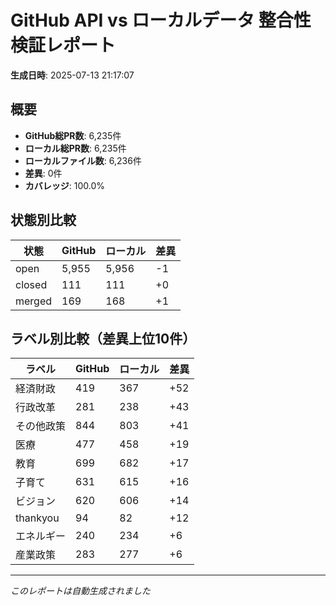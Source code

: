 # GitHub API vs ローカルデータ 整合性検証レポート

**生成日時**: 2025-07-13 21:17:07

## 概要

- **GitHub総PR数**: 6,235件
- **ローカル総PR数**: 6,235件
- **ローカルファイル数**: 6,236件
- **差異**: 0件
- **カバレッジ**: 100.0%

## 状態別比較

| 状態 | GitHub | ローカル | 差異 |
|------|--------|----------|------|
| open | 5,955 | 5,956 | -1 |
| closed | 111 | 111 | +0 |
| merged | 169 | 168 | +1 |

## ラベル別比較（差異上位10件）

| ラベル | GitHub | ローカル | 差異 |
|--------|--------|----------|------|
| 経済財政 | 419 | 367 | +52 |
| 行政改革 | 281 | 238 | +43 |
| その他政策 | 844 | 803 | +41 |
| 医療 | 477 | 458 | +19 |
| 教育 | 699 | 682 | +17 |
| 子育て | 631 | 615 | +16 |
| ビジョン | 620 | 606 | +14 |
| thankyou | 94 | 82 | +12 |
| エネルギー | 240 | 234 | +6 |
| 産業政策 | 283 | 277 | +6 |

---
*このレポートは自動生成されました*